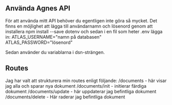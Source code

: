 
Använda Agnes API
-----

För att använda mitt API behöver du egentligen inte göra så mycket. Det finns en möjlighet att lägga till användarnamn och lösenord genom att installera npm install --save dotenv och sedan i en fil som heter .env lägga in: 
ATLAS_USERNAME="namn på databasen"
ATLAS_PASSWORD="lösenord"

Sedan använder du variablarna i dsn-strängen.

Routes
-------

Jag har valt att strukturera min routes enligt följande:
/documents - här visar jag alla och sparar nya dokument
/documents/init - initierar färdiga dokument
/documents/update - här uppdaterar jag befintliga dokument
/documents/delete - Här raderar jag befintliga dokument